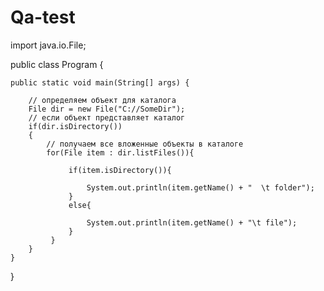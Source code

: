 # Qa-test
import java.io.File;
 
public class Program {
 
    public static void main(String[] args) {
         
        // определяем объект для каталога
        File dir = new File("C://SomeDir");
        // если объект представляет каталог
        if(dir.isDirectory())
        {
            // получаем все вложенные объекты в каталоге
            for(File item : dir.listFiles()){
              
                 if(item.isDirectory()){
                      
                     System.out.println(item.getName() + "  \t folder");
                 }
                 else{
                      
                     System.out.println(item.getName() + "\t file");
                 }
             }
        }
    }
}

